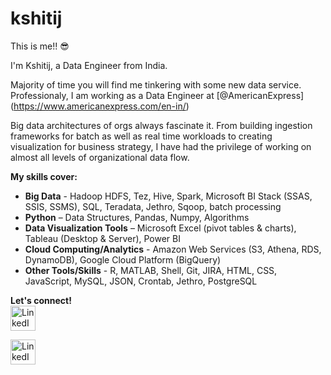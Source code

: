 # kshitij
This is me!! 😎

I'm Kshitij, a Data Engineer from India.<br>

Majority of time you will find me tinkering with some new data service. Professionaly, I am working as a Data Engineer at [@AmericanExpress] (https://www.americanexpress.com/en-in/)

Big data architectures of orgs always fascinate it. From building ingestion frameworks for batch as well as real time workloads to creating visualization for business strategy, I have had the privilege of working on almost all levels of organizational data flow.<br> 

**My skills cover:**
- **Big Data** - Hadoop HDFS, Tez, Hive, Spark, Microsoft BI Stack (SSAS, SSIS, SSMS), SQL, Teradata, Jethro, Sqoop, batch processing
- **Python** – Data Structures, Pandas, Numpy, Algorithms
- **Data Visualization Tools** – Microsoft Excel (pivot tables & charts), Tableau (Desktop & Server), Power BI
- **Cloud Computing/Analytics** - Amazon Web Services (S3, Athena, RDS, DynamoDB), Google Cloud Platform (BigQuery)
- **Other Tools/Skills** - R, MATLAB, Shell, Git, JIRA, HTML, CSS, JavaScript, MySQL, JSON, Crontab, Jethro, PostgreSQL

**Let's connect!** <br>
<a href="https://www.linkedin.com/in/kshitij-chauhan-de/" target="_blank">
  <img src="https://cdn-icons-png.flaticon.com/512/3536/3536505.png" alt="LinkedIn" style="width:40px;height:40px;">
</a>

<a href="mailto:kshitij03071997@gmail.com" target="_blank">
  <img src="https://cdn-icons-png.flaticon.com/512/281/281769.png" alt="LinkedIn" style="width:40px;height:40px;">
</a>





